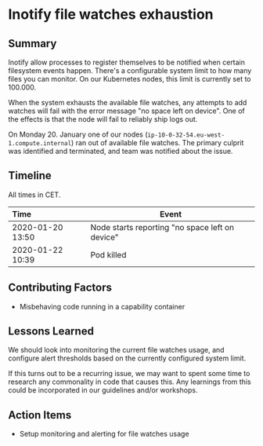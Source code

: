 # Inotify file watches exhaustion

## Summary

Inotify allow processes to register themselves to be notified when certain filesystem events happen. There's a configurable system limit to how many files you can monitor. On our Kubernetes nodes, this limit is currently set to 100.000.

When the system exhausts the available file watches, any attempts to add watches will fail with the error message "no space left on device". One of the effects is that the node will fail to reliably ship logs out.

On Monday 20. January one of our nodes (`ip-10-0-32-54.eu-west-1.compute.internal`) ran out of available file watches. The primary culprit was identified and terminated, and team was notified about the issue.

## Timeline

All times in CET.

| Time             | Event                                           |
| :--------------- | ----------------------------------------------- |
| 2020-01-20 13:50 | Node starts reporting "no space left on device" |
| 2020-01-22 10:39 | Pod killed                                      |

## Contributing Factors

- Misbehaving code running in a capability container

## Lessons Learned

We should look into monitoring the current file watches usage, and configure alert thresholds based on the currently configured system limit.

If this turns out to be a recurring issue, we may want to spent some time to research any commonality in code that causes this. Any learnings from this could be incorporated in our guidelines and/or workshops.

## Action Items

- Setup monitoring and alerting for file watches usage
